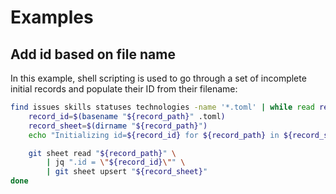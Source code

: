# Examples

## Add id based on file name

In this example, shell scripting is used to go through a set of incomplete initial records and populate their ID from their filename:

```bash
find issues skills statuses technologies -name '*.toml' | while read record_path; do
    record_id=$(basename "${record_path}" .toml)
    record_sheet=$(dirname "${record_path}")
    echo "Initializing id=${record_id} for ${record_path} in ${record_sheet}"

    git sheet read "${record_path}" \
        | jq ".id = \"${record_id}\"" \
        | git sheet upsert "${record_sheet}"
done
```
